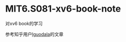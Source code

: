 # MIT6.S081-xv6-book-note

对xv6 book的学习

参考知乎用户[Iguodala](https://www.zhihu.com/people/iguodala-62)的文章
